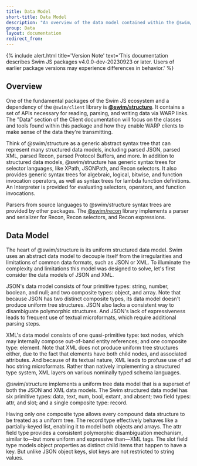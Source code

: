 ```yaml
---
title: Data Model
short-title: Data Model
description: "An overview of the data model contained within the @swim/structure library and why it is used for representing WARP messages."
group: Data
layout: documentation
redirect_from:
---
```


{% include alert.html title='Version Note' text='This documentation describes Swim JS packages v4.0.0-dev-20230923 or later. Users of earlier package versions may experience differences in behavior.' %}

## Overview

One of the fundamental packages of the Swim JS ecosystem and a dependency of the `@swim/client` library is [**@swim/structure**](https://www.npmjs.com/package/@swim/structure). It contains a set of APIs necessary for reading, parsing, and writing data via WARP links. The "Data" section of the Client documentation will focus on the classes and tools found within this package and how they enable WARP clients to make sense of the data they're transmitting.

Think of @swim/structure as a generic abstract syntax tree that can represent many structured data models, including parsed JSON, parsed XML, parsed Recon, parsed Protocol Buffers, and more. In addition to structured data models, @swim/structure has generic syntax trees for selector languages, like XPath, JSONPath, and Recon selectors. It also provides generic syntax trees for algebraic, logical, bitwise, and function invocation operators, as well as syntax trees for lambda function definitions. An Interpreter is provided for evaluating selectors, operators, and function invocations.

Parsers from source languages to @swim/structure syntax trees are provided by other packages. The [@swim/recon](https://www.npmjs.com/package/@swim/recon) library implements a parser and serializer for Recon, Recon selectors, and Recon expressions.

## Data Model
The heart of @swim/structure is its uniform structured data model. Swim uses an abstract data model to decouple itself from the irregularities and limitations of common data formats, such as JSON or XML. To illuminate the complexity and limitations this model was designed to solve, let's first consider the data models of JSON and XML.

JSON's data model consists of four primitive types: string, number, boolean, and null; and two composite types: object, and array. Note that because JSON has two distinct composite types, its data model doesn't produce uniform tree structures. JSON also lacks a consistent way to disambiguate polymorphic structures. And JSON's lack of expressiveness leads to frequent use of textual microformats, which require additional parsing steps.

XML's data model consists of one quasi-primitive type: text nodes, which may internally compose out-of-band entity references; and one composite type: element. Note that XML does not produce uniform tree structures either, due to the fact that elements have both child nodes, and associated attributes. And because of its textual nature, XML leads to profuse use of ad hoc string microformats. Rather than natively implementing a structured type system, XML layers on various nominally typed schema languages.

@swim/structure implements a uniform tree data model that is a superset of both the JSON and XML data models. The Swim structured data model has six primitive types: data, text, num, bool, extant, and absent; two field types: attr, and slot; and a single composite type: record.

Having only one composite type allows every compound data structure to be treated as a uniform tree. The record type effectively behaves like a partially-keyed list, enabling it to model both objects and arrays. The attr field type provides a consistent polymorphic disambiguation mechanism, similar to—but more uniform and expressive than—XML tags. The slot field type models object properties as distinct child items that happen to have a key. But unlike JSON object keys, slot keys are not restricted to string values.
